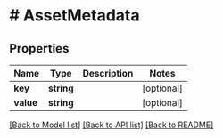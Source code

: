 # # AssetMetadata


## Properties


Name | Type | Description | Notes
------------ | ------------- | ------------- | -------------
**key**| **string** |   | [optional]
**value**| **string** |   | [optional]


[[Back to Model list]](../../README.md#models) [[Back to API list]](../../README.md#endpoints) [[Back to README]](../../README.md)